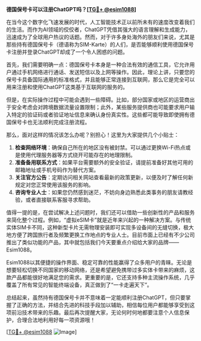 **德国保号卡可以注册ChatGPT吗？[[TG💪+ @esim1088](https://t.me/s/esim1088)]**

在当今这个数字化飞速发展的时代，人工智能技术正以前所未有的速度改变着我们的生活。而作为AI领域的佼佼者，ChatGPT凭借其强大的语言理解和生成能力，迅速成为了全球用户热议的话题。然而，对于许多身处海外的朋友们来说，尤其是那些持有德国保号卡（德语称为SIM-Karte）的人们，是否能够顺利使用德国保号卡注册并登录ChatGPT却成了一个令人困惑的问题。

首先，我们需要明确一点：德国保号卡本身是一种合法有效的通信工具，它允许用户通过手机网络进行通话、发送短信以及上网等操作。因此，理论上讲，只要您的保号卡具备国际通用的标准格式，并且能够正常连接到互联网，那么它是完全可以用来注册和使用ChatGPT这类基于互联网的服务的。

但是，在实际操作过程中可能会遇到一些障碍。比如，部分国家或地区的运营商出于安全考虑会对跨境数据流量设置限制；此外，某些服务提供商也可能要求用户输入特定的验证码或者验证地址信息来确认身份真实性。这些都可能导致即使拥有德国保号卡也无法顺利完成注册流程。

那么，面对这样的情况该怎么办呢？别担心！这里为大家提供几个小贴士：

1. **检查网络环境**：确保自己所在的地区没有被封禁。可以通过更换Wi-Fi热点或是使用代理服务器等方式绕开可能存在的地理限制。
2. **准备备用联系方式**：如果平台需要额外的安全验证，请提前准备好其他可用的邮箱地址或手机号码作为替代方案。
3. **关注官方公告**：定期访问相关网站查看最新的政策更新，以便及时了解任何新规定对您正常使用该服务的影响。
4. **咨询专业人士**：如果您仍然感到迷茫，不妨向身边熟悉此类事务的朋友请教经验，或者直接联系客服寻求帮助。

值得一提的是，在尝试解决上述问题时，我们还可以借助一些创新性的产品和服务来简化整个过程。例如，“虚拟eSIM卡”就是近年来兴起的一种解决方案。与传统实体SIM卡不同，这种新型卡片无需物理安装即可实现多设备间的无缝切换，极大地方便了跨国旅行者及频繁更换工作地点的专业人士。目前市面上已经有不少公司推出了类似功能的产品，其中就包括我们今天要重点介绍给大家的品牌——Esim1088。

Esim1088以其便捷的操作界面、稳定可靠的性能赢得了众多用户的青睐。无论是想要轻松切换不同国家的移动网络，还是希望避免携带过多实体卡带来的麻烦，这款产品都能很好地满足您的需求。更重要的是，它还支持多种主流操作系统，几乎覆盖了所有常见的智能终端设备，真正做到了“一卡走遍天下”。

总结起来，虽然持有德国保号卡并不意味着一定能顺利注册ChatGPT，但只要掌握了正确的方法，并结合先进的科技手段加以辅助，相信每位用户都能够享受到这项前沿技术带来的乐趣。最后再次提醒大家，无论何时何地都要注意个人信息保护，合理合法地利用好每一项资源哦！

[[TG💪+ @esim1088](https://t.me/s/esim1088) ![Image](https://i.postimg.cc/4NQfJmqS/Snipaste-2025-05-13-00-14-12.png)]